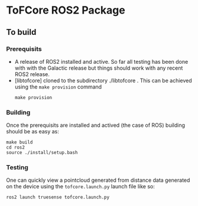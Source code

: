 # ToFCore ROS2 Package

## To build

### Prerequisits

- A release of ROS2 installed and active. So far all testing has been done with
  with the Galactic release but things should work with any recent ROS2 release.
- [libtofcore] cloned to the subdirectory ./libtofcore .
  This can be achieved using the `make provision` command
  ```
  make provision
  ```

### Building

Once the prerequisits are installed and actived (the case of ROS) building should be as easy as: 
```
make build
cd ros2
source ./install/setup.bash
```

### Testing

One can quickly view a pointcloud generated from distance data generated on the device using the `tofcore.launch.py` launch file like so: 

```
ros2 launch truesense tofcore.launch.py
```